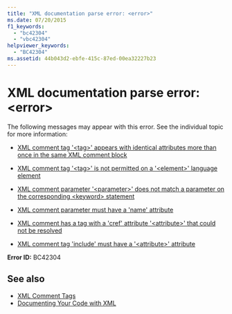 ```yaml
---
title: "XML documentation parse error: <error>"
ms.date: 07/20/2015
f1_keywords: 
  - "bc42304"
  - "vbc42304"
helpviewer_keywords: 
  - "BC42304"
ms.assetid: 44b043d2-ebfe-415c-87ed-00ea32227b23
---
```

# XML documentation parse error: \<error>
The following messages may appear with this error. See the individual topic for more information:  
  
- [XML comment tag '\<tag>' appears with identical attributes more than once in the same XML comment block](bc42305.md)  
  
- [XML comment tag '\<tag>' is not permitted on a '\<element>' language element](bc42306.md)  
  
- [XML comment parameter '\<parameter>' does not match a parameter on the corresponding \<keyword> statement](bc42307.md)  
  
- [XML comment parameter must have a 'name' attribute](bc42308.md)  
  
- [XML comment has a tag with a 'cref' attribute '\<attribute>' that could not be resolved](bc42309.md)  
  
- [XML comment tag 'include' must have a '\<attribute>' attribute](bc42310.md)  
  
 **Error ID:** BC42304  
  
## See also

- [XML Comment Tags](../language-reference/xmldoc/index.md)
- [Documenting Your Code with XML](../programming-guide/program-structure/documenting-your-code-with-xml.md)
